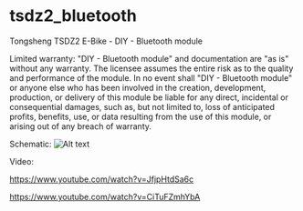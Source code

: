# tsdz2_bluetooth
Tongsheng TSDZ2 E-Bike - DIY - Bluetooth module

Limited warranty: "DIY - Bluetooth module" and documentation are "as is" without any warranty. The licensee assumes the entire risk as to the quality and performance of the module. In no event shall "DIY - Bluetooth module" or anyone else who has been involved in the creation, development, production, or delivery of this module be liable for any direct, incidental or consequential damages, such as, but not limited to, loss of anticipated profits, benefits, use, or data resulting from the use of this module, or arising out of any breach of warranty.

Schematic:
![Alt text](tsdz2_bluetooth.JPG?raw=true)

Video:

https://www.youtube.com/watch?v=JfjpHtdSa6c

https://www.youtube.com/watch?v=CiTuFZmhYbA
